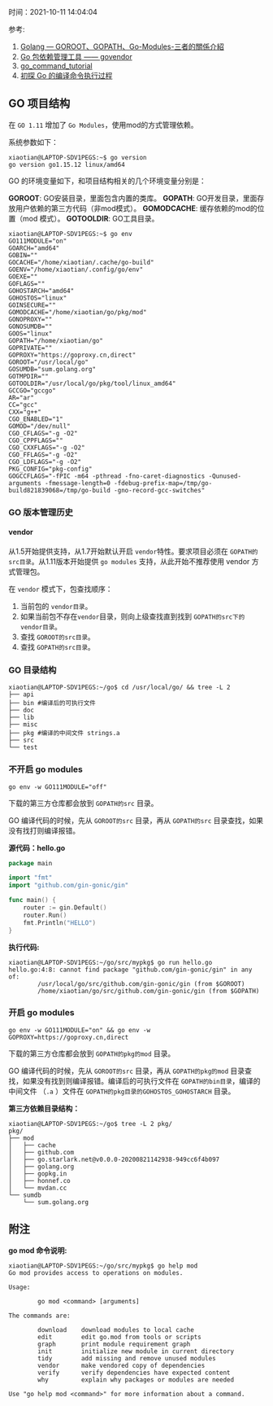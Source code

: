 时间：2021-10-11 14:04:04

参考:

1. [Golang — GOROOT、GOPATH、Go-Modules-三者的關係介紹](https://medium.com/%E4%BC%81%E9%B5%9D%E4%B9%9F%E6%87%82%E7%A8%8B%E5%BC%8F%E8%A8%AD%E8%A8%88/golang-goroot-gopath-go-modules-%E4%B8%89%E8%80%85%E7%9A%84%E9%97%9C%E4%BF%82%E4%BB%8B%E7%B4%B9-d17481d7a655)
2. [Go 包依赖管理工具 —— govendor](https://shockerli.net/post/go-package-manage-tool-govendor/)
3. [go_command_tutorial](https://github.com/hyper0x/go_command_tutorial)
4. [初探 Go 的编译命令执行过程](https://halfrost.com/go_command/)

## GO 项目结构

在 `GO 1.11` 增加了 `Go Modules`，使用mod的方式管理依赖。

系统参数如下：

```shell
xiaotian@LAPTOP-SDV1PEGS:~$ go version
go version go1.15.12 linux/amd64
```

GO 的环境变量如下，和项目结构相关的几个环境变量分别是：

**GOROOT**: GO安装目录，里面包含内置的类库。
**GOPATH**: GO开发目录，里面存放用户依赖的第三方代码（非mod模式）。
**GOMODCACHE**: 缓存依赖的mod的位置（mod 模式）。
**GOTOOLDIR**: GO工具目录。

```shell
xiaotian@LAPTOP-SDV1PEGS:~$ go env
GO111MODULE="on"
GOARCH="amd64"
GOBIN=""
GOCACHE="/home/xiaotian/.cache/go-build"
GOENV="/home/xiaotian/.config/go/env"
GOEXE=""
GOFLAGS=""
GOHOSTARCH="amd64"
GOHOSTOS="linux"
GOINSECURE=""
GOMODCACHE="/home/xiaotian/go/pkg/mod"
GONOPROXY=""
GONOSUMDB=""
GOOS="linux"
GOPATH="/home/xiaotian/go"
GOPRIVATE=""
GOPROXY="https://goproxy.cn,direct"
GOROOT="/usr/local/go"
GOSUMDB="sum.golang.org"
GOTMPDIR=""
GOTOOLDIR="/usr/local/go/pkg/tool/linux_amd64"
GCCGO="gccgo"
AR="ar"
CC="gcc"
CXX="g++"
CGO_ENABLED="1"
GOMOD="/dev/null"
CGO_CFLAGS="-g -O2"
CGO_CPPFLAGS=""
CGO_CXXFLAGS="-g -O2"
CGO_FFLAGS="-g -O2"
CGO_LDFLAGS="-g -O2"
PKG_CONFIG="pkg-config"
GOGCCFLAGS="-fPIC -m64 -pthread -fno-caret-diagnostics -Qunused-arguments -fmessage-length=0 -fdebug-prefix-map=/tmp/go-build821839068=/tmp/go-build -gno-record-gcc-switches"
```

### GO 版本管理历史

#### vendor

从1.5开始提供支持，从1.7开始默认开启 `vendor`特性。要求项目必须在 `GOPATH的src目录`。从1.11版本开始提供 `go modules` 支持，从此开始不推荐使用 vendor 方式管理包。

在 `vendor` 模式下，包查找顺序：

1. 当前包的 `vendor目录`。
2. 如果当前包不存在`vendor`目录，则向上级查找直到找到 `GOPATH的src下的vendor目录`。
3. 查找 `GOROOT的src目录`。
4. 查找 `GOPATH的src目录`。

### GO 目录结构

```shell
xiaotian@LAPTOP-SDV1PEGS:~/go$ cd /usr/local/go/ && tree -L 2
├── api
├── bin #编译后的可执行文件
├── doc
├── lib
├── misc
├── pkg #编译的中间文件 strings.a
├── src
└── test
```

### 不开启 go modules

```shell
go env -w GO111MODULE="off"
```

下载的第三方仓库都会放到 `GOPATH的src` 目录。

GO 编译代码的时候，先从 `GOROOT的src` 目录，再从 `GOPATH的src` 目录查找，如果没有找打则编译报错。

**源代码：hello.go**

```go
package main

import "fmt"
import "github.com/gin-gonic/gin"

func main() {
    router := gin.Default()
    router.Run()
    fmt.Println("HELLO")
}
```

**执行代码:**

```shell
xiaotian@LAPTOP-SDV1PEGS:~/go/src/mypkg$ go run hello.go
hello.go:4:8: cannot find package "github.com/gin-gonic/gin" in any of:
        /usr/local/go/src/github.com/gin-gonic/gin (from $GOROOT)
        /home/xiaotian/go/src/github.com/gin-gonic/gin (from $GOPATH)
```

### 开启 go modules

```shell
go env -w GO111MODULE="on" && go env -w GOPROXY=https://goproxy.cn,direct
```

下载的第三方仓库都会放到 `GOPATH的pkg的mod` 目录。

GO 编译代码的时候，先从 `GOROOT的src` 目录，再从 `GOPATH的pkg的mod` 目录查找，如果没有找到则编译报错。编译后的可执行文件在 `GOPATH的bin目录`，编译的中间文件 （`.a` ）文件在 `GOPATH的pkg目录的GOHOSTOS_GOHOSTARCH` 目录。

**第三方依赖目录结构：**

```shell
xiaotian@LAPTOP-SDV1PEGS:~/go$ tree -L 2 pkg/
pkg/
├── mod
│   ├── cache
│   ├── github.com
│   ├── go.starlark.net@v0.0.0-20200821142938-949cc6f4b097
│   ├── golang.org
│   ├── gopkg.in
│   ├── honnef.co
│   └── mvdan.cc
└── sumdb
    └── sum.golang.org
```


## 附注

**go mod 命令说明:**

```shell
xiaotian@LAPTOP-SDV1PEGS:~/go/src/mypkg$ go help mod
Go mod provides access to operations on modules.

Usage:

        go mod <command> [arguments]

The commands are:

        download    download modules to local cache
        edit        edit go.mod from tools or scripts
        graph       print module requirement graph
        init        initialize new module in current directory
        tidy        add missing and remove unused modules
        vendor      make vendored copy of dependencies
        verify      verify dependencies have expected content
        why         explain why packages or modules are needed

Use "go help mod <command>" for more information about a command.
```